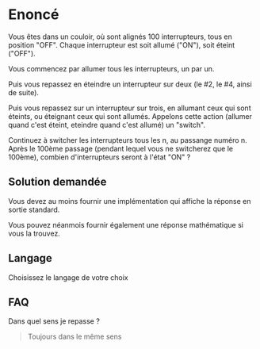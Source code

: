 # Enoncé

Vous êtes dans un couloir, où sont alignés 100 interrupteurs, tous en position "OFF". Chaque interrupteur est soit allumé ("ON"), soit éteint ("OFF").

Vous commencez par allumer tous les interrupteurs, un par un.

Puis vous repassez en éteindre un interrupteur sur deux (le #2, le #4, ainsi de suite).

Puis vous repassez sur un interrupteur sur trois, en allumant ceux qui sont éteints, ou éteignant ceux qui sont allumés. Appelons cette action (allumer quand c'est éteint, eteindre quand c'est allumé) un "switch".

Continuez à switcher les interrupteurs tous les n, au passange numéro n. Après le 100ème passage (pendant lequel vous ne switcherez que le 100ème), combien d'interrupteurs seront à l'état "ON" ? 

## Solution demandée
Vous devez au moins fournir une implémentation qui affiche la réponse en sortie standard.

Vous pouvez néanmois fournir également une réponse mathématique si vous la trouvez.

## Langage
Choisissez le langage de votre choix

## FAQ
Dans quel sens je repasse ? 
> Toujours dans le même sens
